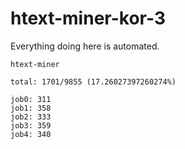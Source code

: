 # htext-miner-kor-3

Everything doing here is automated.

```
htext-miner

total: 1701/9855 (17.26027397260274%)

job0: 311
job1: 358
job2: 333
job3: 359
job4: 340
```